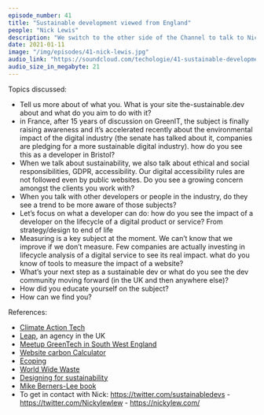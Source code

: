 ```yaml
---
episode_number: 41
title: "Sustainable development viewed from England"
people: "Nick Lewis"
description: "We switch to the other side of the Channel to talk to Nick Lewis who initiated the the-sustainable.dev website."
date: 2021-01-11
image: "/img/episodes/41-nick-lewis.jpg"
audio_link: "https://soundcloud.com/techologie/41-sustainable-development-viewed-from-england-with-nick-lewis"
audio_size_in_megabyte: 21
---
```


Topics discussed:

* Tell us more about of what you. What is your site the-sustainable.dev about and what do you aim to do with it?
* in France, after 15 years of discussion on GreenIT, the subject is finally raising awareness and it’s accelerated recently about the environmental impact of the digital industry (the senate has talked about it, companies are pledging for a more sustainable digital industry). how do you see this as a developer in Bristol?
* When we talk about sustainability, we also talk about ethical and social responsibilities, GDPR, accessibility. Our digital accessibility rules are not followed even by public websites. Do you see a growing concern amongst the clients you work with? 
* When you talk with other developers or people in the industry, do they see a trend to be more aware of those subjects?
* Let’s focus on what a developer can do: how do you see the impact of a developer on the lifecycle of a digital product or service? From strategy/design to end of life
* Measuring is a key subject at the moment. We can’t know that we improve if we don’t measure. Few companies are actually investing in lifecycle analysis of a digital service to see its real impact. what do you know of tools to measure the impact of a website?
* What’s your next step as a sustainable dev or what do you see the dev community moving forward (in the UK and then anywhere else)?
* How did you educate yourself on the subject?
* How can we find you?

References:

* [Climate Action Tech](https://climateaction.tech/)
* [Leap](https://leap.eco/), an agency in the UK
* [Meetup GreenTech in South West England](https://www.meetup.com/GreenTech-South-West/)
* [Website carbon Calculator](https://www.websitecarbon.com/)
* [Ecoping](https://ecoping.earth/)
* [World Wide Waste](https://gerrymcgovern.com/books/world-wide-waste)
* [Designing for sustainability](https://www.mightybytes.com/blog/designing-for-sustainability-book/)
* [Mike Berners-Lee book](https://howbadarebananas.com/)
* To get in contact with Nick: https://twitter.com/sustainabledevs - https://twitter.com/Nickylewlew - https://nickylew.com/
